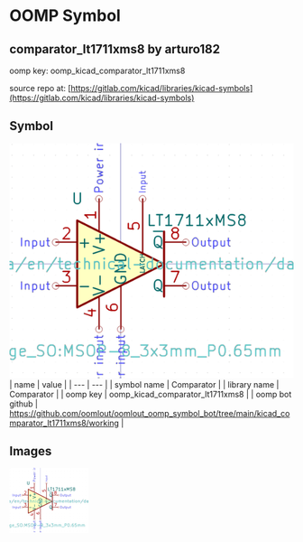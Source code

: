 # OOMP Symbol  
## comparator_lt1711xms8  by arturo182  
  
oomp key: oomp_kicad_comparator_lt1711xms8  
  
source repo at: [https://gitlab.com/kicad/libraries/kicad-symbols](https://gitlab.com/kicad/libraries/kicad-symbols)  
## Symbol  
  
[![working.png](working_600.png)](working.png)  
| name | value | 
| --- | --- | 
| symbol name | Comparator | 
| library name | Comparator | 
| oomp key | oomp_kicad_comparator_lt1711xms8 | 
| oomp bot github | https://github.com/oomlout/oomlout_oomp_symbol_bot/tree/main/kicad_comparator_lt1711xms8/working | 
## Images  
  
[![working.png](working_140.png)](working.png)  
